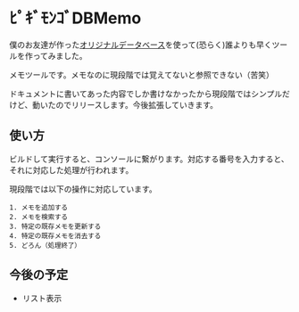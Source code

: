 # ﾋﾟｷﾞﾓﾝｺﾞDBMemo

僕のお友達が作った[オリジナルデータベース](https://github.com/ikasoba/pigimongo-db)を使って(恐らく)誰よりも早くツールを作ってみました。

メモツールです。メモなのに現段階では覚えてないと参照できない（苦笑）

ドキュメントに書いてあった内容でしか書けなかったから現段階ではシンプルだけど、動いたのでリリースします。今後拡張していきます。


## 使い方

ビルドして実行すると、コンソールに繋がります。対応する番号を入力すると、それに対応した処理が行われます。

現段階では以下の操作に対応しています。
```dotenv
1. メモを追加する
2. メモを検索する
3. 特定の既存メモを更新する
4. 特定の既存メモを消去する
5. どろん（処理終了）
```

## 今後の予定
- リスト表示
